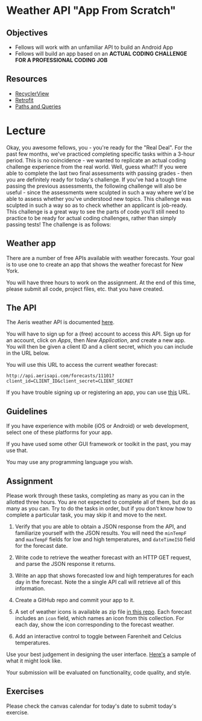 # Weather API "App From Scratch"

## Objectives
* Fellows will work with an unfamiliar API to build an Android App
* Fellows will build an app based on an **ACTUAL CODING CHALLENGE FOR A PROFESSIONAL CODING JOB**

## Resources
* [RecyclerView](https://github.com/joinpursuit/Pursuit-Core-Android/blob/master/cohort_5.4/unit_02/02_20_recyclerview_review.md)
* [Retrofit](https://github.com/joinpursuit/Pursuit-Core-Android/blob/master/cohort_5.4/unit_03/03_12_retrofit_and_json.md)
* [Paths and Queries](https://github.com/joinpursuit/Pursuit-Core-Android/blob/master/cohort_5.4/unit_05/05_02_retrofit_query_and_path_parameters.md)

# Lecture

Okay, you awesome fellows, you - you're ready for the "Real Deal". For the past few months, we've practiced completing specific tasks within a 3-hour period. This is no coincidence - we wanted to replicate an actual coding challenge experience from the real world. Well, guess what?! If you were able to complete the last two final assessments with passing grades - then you are definitely ready for today's challenge. If you've had a tough time passing the previous assessments, the following challenge will also be useful - since the assessments were sculpted in such a way where we'd be able to assess whether you've understood new topics. This challenge was sculpted in such a way so as to check whether an applicant is job-ready. This challenge is a great way to see the parts of code you'll still need to practice to be ready for actual coding challenges, rather than simply passing tests! The challenge is as follows:

## Weather app

There are a number of free APIs available with weather forecasts. Your goal is to use one to create an app that shows the weather forecast for New York.

You will have three hours to work on the assignment.  At the end of this time, please submit all code, project files, etc. that you have created.

## The API

The Aeris weather API is documented [here](http://www.aerisweather.com/support/docs/api/).

You will have to sign up for a (free) account to access this API. Sign up for an account, click on _Apps_, then _New Application_, and create a new app. You will then be given a client ID and a client secret, which you can include in the URL below.

You will use this URL to access the current weather forecast:

```
http://api.aerisapi.com/forecasts/11101?client_id=CLIENT_ID&client_secret=CLIENT_SECRET
```

If you have trouble signing up or registering an app, you can use [this](http://api.aerisapi.com/forecasts/11101?client_id=i5pHKBD39KOmHRkLoHcSi&client_secret=zjEUHJhnSKZR7yxrfXOU5QtFo3XGiyDjErG59s9M) URL.

## Guidelines

If you have experience with mobile (iOS or Android) or web development, select one of these platforms for your app.  

If you have used some other GUI framework or toolkit in the past, you may use that.  

You may use any programming language you wish.

## Assignment

Please work through these tasks, completing as many as you can in the allotted three hours. You are not expected to complete all of them, but do as many as you can. Try to do the tasks in order, but if you don't know how to complete a particular task, you may skip it and move to the next.

1. Verify that you are able to obtain a JSON response from the API, and familiarize yourself with the JSON results.  You will need the `minTempF` and `maxTempF` fields for low and high temperatures, and `dateTimeISO` field for the forecast date.

1. Write code to retrieve the weather forecast with an HTTP GET request, and parse the JSON response it returns.

1. Write an app that shows forecasted low and high temperatures for each day in the forecast. Note the a single API call will retrieve all of this information.

1. Create a GitHub repo and commit your app to it.

1. A set of weather icons is available as zip file [in this repo](https://github.com/joinpursuit/Pursuit-Core-Android/blob/master/cohort_5.4/unit_05/images/icons.zip). Each forecast includes an `icon` field, which names an icon from this collection.  For each day, show the icon corresponding to the forecast weather.

1. Add an interactive control to toggle between Farenheit and Celcius temperatures.

Use your best judgement in designing the user interface. [Here's](https://github.com/joinpursuit/Pursuit-Core-Android/blob/master/cohort_5.4/unit_05/images/example.png) a sample of what it might look like.

Your submission will be evaluated on functionality, code quality, and style.

## Exercises

Please check the canvas calendar for today's date to submit today's exercise.

